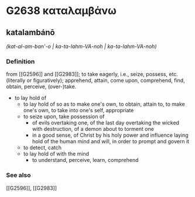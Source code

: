 # G2638 καταλαμβάνω

## katalambánō

_(kat-al-am-ban'-o | ka-ta-lahm-VA-noh | ka-ta-lahm-VA-noh)_

### Definition

from [[G2596]] and [[G2983]]; to take eagerly, i.e., seize, possess, etc. (literally or figuratively); apprehend, attain, come upon, comprehend, find, obtain, perceive, (over-)take.

- to lay hold of
  - to lay hold of so as to make one's own, to obtain, attain to, to make one's own, to take into one's self, appropriate
  - to seize upon, take possession of
    - of evils overtaking one, of the last day overtaking the wicked with destruction, of a demon about to torment one
    - in a good sense, of Christ by his holy power and influence laying hold of the human mind and will, in order to prompt and govern it
  - to detect, catch
  - to lay hold of with the mind
    - to understand, perceive, learn, comprehend

### See also

[[G2596]], [[G2983]]

